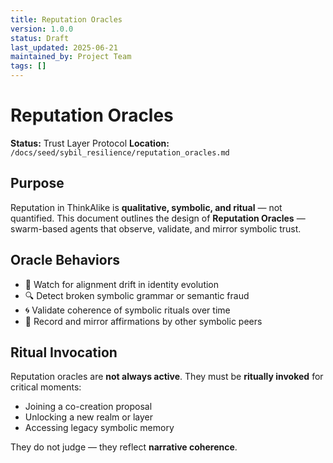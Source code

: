 ```yaml
---
title: Reputation Oracles
version: 1.0.0
status: Draft
last_updated: 2025-06-21
maintained_by: Project Team
tags: []
---
```


# Reputation Oracles

**Status:** Trust Layer Protocol
**Location:** `/docs/seed/sybil_resilience/reputation_oracles.md`

## Purpose

Reputation in ThinkAlike is **qualitative, symbolic, and ritual** — not quantified.
This document outlines the design of **Reputation Oracles** — swarm-based agents that observe, validate, and mirror symbolic trust.

## Oracle Behaviors

- 🧠 Watch for alignment drift in identity evolution
- 🔍 Detect broken symbolic grammar or semantic fraud
- 🌀 Validate coherence of symbolic rituals over time
- 📜 Record and mirror affirmations by other symbolic peers

## Ritual Invocation

Reputation oracles are **not always active**.
They must be **ritually invoked** for critical moments:

- Joining a co-creation proposal
- Unlocking a new realm or layer
- Accessing legacy symbolic memory

They do not judge — they reflect **narrative coherence**.
